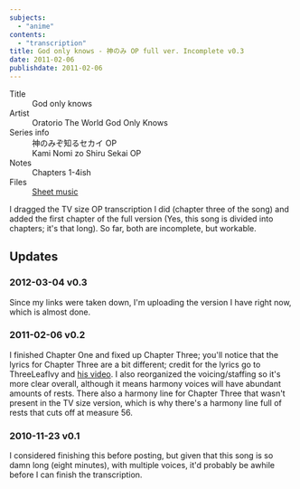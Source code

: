 ```yaml
---
subjects:
  - "anime"
contents:
  - "transcription"
title: God only knows - 神のみ OP full ver. Incomplete v0.3
date: 2011-02-06
publishdate: 2011-02-06
---
```


<dl>
  <dt>Title</dt>
  <dd>God only knows</dd>

  <dt>Artist</dt>
  <dd>Oratorio The World God Only Knows</dd>

  <dt>Series info</dt>
  <dd>神のみぞ知るセカイ OP</dd>
  <dd>Kami Nomi zo Shiru Sekai OP</dd>

  <dt>Notes</dt>
  <dd>Chapters 1-4ish</dd>

  <dt>Files</dt>
  <dd><a href="/files/sheetmusic/god_only_knows.pdf">Sheet music</a></dd>
</dl>

I dragged the TV size OP transcription I did (chapter three of the song)
and added the first chapter of the full version (Yes, this song is
divided into chapters; it's that long).  So far, both are incomplete,
but workable.

## Updates

### 2012-03-04 v0.3

Since my links were taken down, I'm uploading the version I have right
now, which is almost done.

### 2011-02-06 v0.2

I finished Chapter One and fixed up Chapter Three; you'll notice that the
lyrics for Chapter Three are a bit different; credit for the lyrics go to
ThreeLeafIvy and <a href="http://www.youtube.com/watch?v=KZBgRDMyXzw">his
video</a>.  I also reorganized the voicing/staffing so it's more clear overall,
although it means harmony voices will have abundant amounts of rests.  There
also a harmony line for Chapter Three that wasn't present in the TV size
version, which is why there's a harmony line full of rests that cuts off at
measure 56.

### 2010-11-23 v0.1

I considered finishing this before posting, but given that this song is so damn
long (eight minutes), with multiple voices, it'd probably be awhile before I can
finish the transcription.

